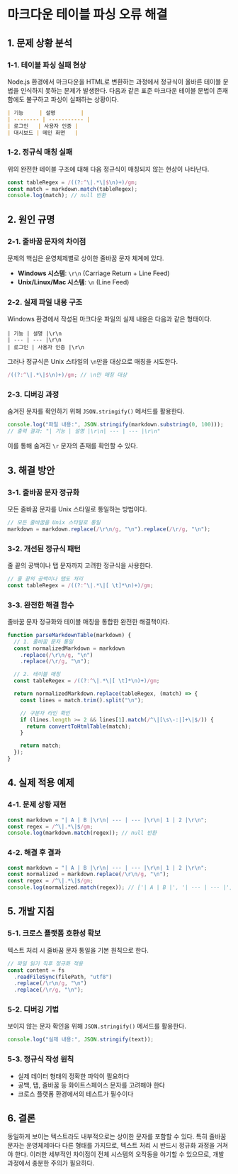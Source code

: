 # 마크다운 테이블 파싱 오류 해결

## 1. 문제 상황 분석

### 1-1. 테이블 파싱 실패 현상

Node.js 환경에서 마크다운을 HTML로 변환하는 과정에서 정규식이 올바른 테이블 문법을 인식하지 못하는 문제가 발생한다. 다음과 같은 표준 마크다운 테이블 문법이 존재함에도 불구하고 파싱이 실패하는 상황이다.

```markdown
| 기능     | 설명        |
| -------- | ----------- |
| 로그인   | 사용자 인증 |
| 대시보드 | 메인 화면   |
```

### 1-2. 정규식 매칭 실패

위의 완전한 테이블 구조에 대해 다음 정규식이 매칭되지 않는 현상이 나타난다.

```javascript
const tableRegex = /((?:^\|.*\|$\n)+)/gm;
const match = markdown.match(tableRegex);
console.log(match); // null 반환
```

## 2. 원인 규명

### 2-1. 줄바꿈 문자의 차이점

문제의 핵심은 운영체제별로 상이한 줄바꿈 문자 체계에 있다.

- **Windows 시스템**: `\r\n` (Carriage Return + Line Feed)
- **Unix/Linux/Mac 시스템**: `\n` (Line Feed)

### 2-2. 실제 파일 내용 구조

Windows 환경에서 작성된 마크다운 파일의 실제 내용은 다음과 같은 형태이다.

```
| 기능 | 설명 |\r\n
| --- | --- |\r\n
| 로그인 | 사용자 인증 |\r\n
```

그러나 정규식은 Unix 스타일의 `\n`만을 대상으로 매칭을 시도한다.

```javascript
/((?:^\|.*\|$\n)+)/gm; // \n만 매칭 대상
```

### 2-3. 디버깅 과정

숨겨진 문자를 확인하기 위해 `JSON.stringify()` 메서드를 활용한다.

```javascript
console.log("파일 내용:", JSON.stringify(markdown.substring(0, 100)));
// 출력 결과: "| 기능 | 설명 |\r\n| --- | --- |\r\n"
```

이를 통해 숨겨진 `\r` 문자의 존재를 확인할 수 있다.

## 3. 해결 방안

### 3-1. 줄바꿈 문자 정규화

모든 줄바꿈 문자를 Unix 스타일로 통일하는 방법이다.

```javascript
// 모든 줄바꿈을 Unix 스타일로 통일
markdown = markdown.replace(/\r\n/g, "\n").replace(/\r/g, "\n");
```

### 3-2. 개선된 정규식 패턴

줄 끝의 공백이나 탭 문자까지 고려한 정규식을 사용한다.

```javascript
// 줄 끝의 공백이나 탭도 처리
const tableRegex = /((?:^\|.*\|[ \t]*\n)+)/gm;
```

### 3-3. 완전한 해결 함수

줄바꿈 문자 정규화와 테이블 매칭을 통합한 완전한 해결책이다.

```javascript
function parseMarkdownTable(markdown) {
  // 1. 줄바꿈 문자 통일
  const normalizedMarkdown = markdown
    .replace(/\r\n/g, "\n")
    .replace(/\r/g, "\n");

  // 2. 테이블 매칭
  const tableRegex = /((?:^\|.*\|[ \t]*\n)+)/gm;

  return normalizedMarkdown.replace(tableRegex, (match) => {
    const lines = match.trim().split("\n");

    // 구분자 라인 확인
    if (lines.length >= 2 && lines[1].match(/^\|[\s\-:|]+\|$/)) {
      return convertToHtmlTable(match);
    }

    return match;
  });
}
```

## 4. 실제 적용 예제

### 4-1. 문제 상황 재현

```javascript
const markdown = "| A | B |\r\n| --- | --- |\r\n| 1 | 2 |\r\n";
const regex = /^\|.*\|$/gm;
console.log(markdown.match(regex)); // null 반환
```

### 4-2. 해결 후 결과

```javascript
const markdown = "| A | B |\r\n| --- | --- |\r\n| 1 | 2 |\r\n";
const normalized = markdown.replace(/\r\n/g, "\n");
const regex = /^\|.*\|$/gm;
console.log(normalized.match(regex)); // ['| A | B |', '| --- | --- |', '| 1 | 2 |'] 반환
```

## 5. 개발 지침

### 5-1. 크로스 플랫폼 호환성 확보

텍스트 처리 시 줄바꿈 문자 통일을 기본 원칙으로 한다.

```javascript
// 파일 읽기 직후 정규화 적용
const content = fs
  .readFileSync(filePath, "utf8")
  .replace(/\r\n/g, "\n")
  .replace(/\r/g, "\n");
```

### 5-2. 디버깅 기법

보이지 않는 문자 확인을 위해 `JSON.stringify()` 메서드를 활용한다.

```javascript
console.log("실제 내용:", JSON.stringify(text));
```

### 5-3. 정규식 작성 원칙

- 실제 데이터 형태의 정확한 파악이 필요하다
- 공백, 탭, 줄바꿈 등 화이트스페이스 문자를 고려해야 한다
- 크로스 플랫폼 환경에서의 테스트가 필수이다

## 6. 결론

동일하게 보이는 텍스트라도 내부적으로는 상이한 문자를 포함할 수 있다. 특히 줄바꿈 문자는 운영체제마다 다른 형태를 가지므로, 텍스트 처리 시 반드시 정규화 과정을 거쳐야 한다. 이러한 세부적인 차이점이 전체 시스템의 오작동을 야기할 수 있으므로, 개발 과정에서 충분한 주의가 필요하다.
